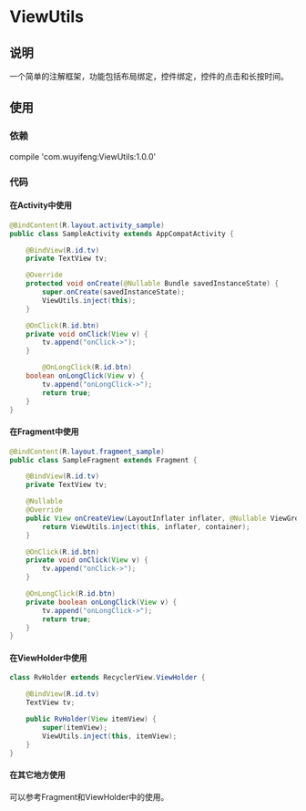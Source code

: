 # ViewUtils
## 说明
一个简单的注解框架，功能包括布局绑定，控件绑定，控件的点击和长按时间。
## 使用
### 依赖
compile 'com.wuyifeng:ViewUtils:1.0.0'
### 代码
#### 在Activity中使用
```Java
@BindContent(R.layout.activity_sample)
public class SampleActivity extends AppCompatActivity {

    @BindView(R.id.tv)
    private TextView tv;

    @Override
    protected void onCreate(@Nullable Bundle savedInstanceState) {
        super.onCreate(savedInstanceState);
        ViewUtils.inject(this);
    }

    @OnClick(R.id.btn)
    private void onClick(View v) {
        tv.append("onClick->");
    }

        @OnLongClick(R.id.btn)
    boolean onLongClick(View v) {
        tv.append("onLongClick->");
        return true;
    }
}
```
#### 在Fragment中使用
```Java
@BindContent(R.layout.fragment_sample)
public class SampleFragment extends Fragment {

    @BindView(R.id.tv)
    private TextView tv;

    @Nullable
    @Override
    public View onCreateView(LayoutInflater inflater, @Nullable ViewGroup container, @Nullable Bundle savedInstanceState) {
        return ViewUtils.inject(this, inflater, container);
    }

    @OnClick(R.id.btn)
    private void onClick(View v) {
        tv.append("onClick->");
    }

    @OnLongClick(R.id.btn)
    private boolean onLongClick(View v) {
        tv.append("onLongClick->");
        return true;
    }
}
```
#### 在ViewHolder中使用
```Java
class RvHolder extends RecyclerView.ViewHolder {

    @BindView(R.id.tv)
    TextView tv;

    public RvHolder(View itemView) {
        super(itemView);
        ViewUtils.inject(this, itemView);
    }
}
```
#### 在其它地方使用
可以参考Fragment和ViewHolder中的使用。

